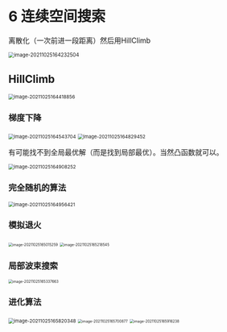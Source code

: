 # 6 连续空间搜索

离散化（一次前进一段距离）然后用HillClimb

<img src="6 连续空间搜索.assets/image-20211025164232504.png" alt="image-20211025164232504" style="zoom:70%;" />

## HillClimb

<img src="6 连续空间搜索.assets/image-20211025164418856.png" alt="image-20211025164418856" style="zoom:67%;" />

### 梯度下降

<img src="6 连续空间搜索.assets/image-20211025164543704.png" alt="image-20211025164543704" style="zoom:67%;" />

<img src="6 连续空间搜索.assets/image-20211025164829452.png" alt="image-20211025164829452" style="zoom:67%;" />

有可能找不到全局最优解（而是找到局部最优）。当然凸函数就可以。

<img src="6 连续空间搜索.assets/image-20211025164908252.png" alt="image-20211025164908252" style="zoom:67%;" />

### 完全随机的算法

<img src="6 连续空间搜索.assets/image-20211025164956421.png" alt="image-20211025164956421" style="zoom:67%;" />

### 模拟退火

<img src="6 连续空间搜索.assets/image-20211025165015259.png" alt="image-20211025165015259" style="zoom: 50%;" />

<img src="6 连续空间搜索.assets/image-20211025165218545.png" alt="image-20211025165218545" style="zoom:50%;" />

### 局部波束搜索

<img src="6 连续空间搜索.assets/image-20211025165337663.png" alt="image-20211025165337663" style="zoom:50%;" />

### 进化算法

<img src="6 连续空间搜索.assets/image-20211025165820348.png" alt="image-20211025165820348" style="zoom:67%;" />

<img src="6 连续空间搜索.assets/image-20211025165700877.png" alt="image-20211025165700877" style="zoom:50%;" />

<img src="6 连续空间搜索.assets/image-20211025165916238.png" alt="image-20211025165916238" style="zoom:50%;" />

